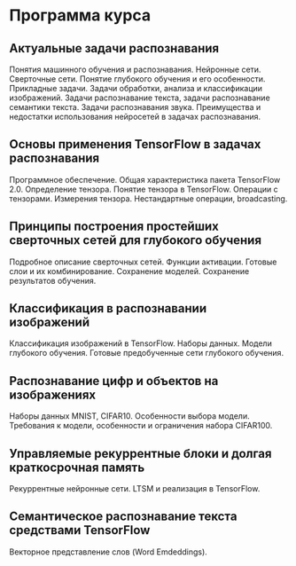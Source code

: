 # Программа курса

## Актуальные задачи распознавания
Понятия машинного обучения и распознавания. Нейронные сети. Сверточные сети. Понятие глубокого обучения и его особенности. Прикладные задачи. Задачи обработки, анализа и классификации изображений. Задачи распознавание текста, задачи распознавание семантики текста. Задачи распознавания звука. Преимущества и недостатки использования нейросетей в задачах распознавания.

## Основы применения TensorFlow в задачах распознавания
Программное обеспечение. Общая характеристика пакета TensorFlow 2.0. Определение тензора. Понятие тензора в TensorFlow. Операции с тензорами. Измерения тензора. Нестандартные операции, broadcasting.

## Принципы построения простейших сверточных сетей для глубокого обучения
Подробное описание сверточных сетей. Функции активации. Готовые слои и их комбинирование. Сохранение моделей. Сохранение результатов обучения.

## Классификация в распознавании изображений
Классификация изображений в TensorFlow. Наборы данных. Модели глубокого обучения. Готовые предобученные сети глубокого обучения.

## Распознавание цифр и объектов на изображениях
Наборы данных MNIST, CIFAR10. Особенности выбора модели. Требования к модели, особенности и ограничения набора CIFAR100.

## Управляемые рекуррентные блоки и долгая краткосрочная память
Рекуррентные нейронные сети. LTSM и реализация в TensorFlow.

## Семантическое распознавание текста средствами TensorFlow
Векторное представление слов (Word Emdeddings).
